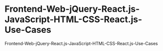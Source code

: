 # Frontend-Web-jQuery-React.js-JavaScript-HTML-CSS-React.js-Use-Cases
Frontend-Web-jQuery-React.js-JavaScript-HTML-CSS-React.js-Use-Cases
